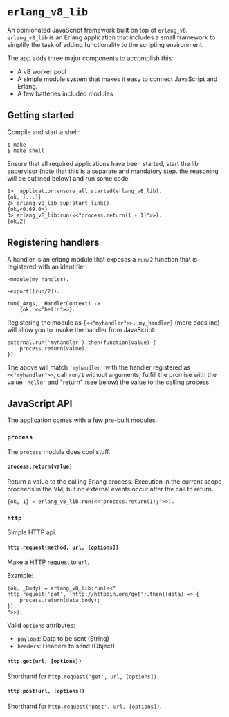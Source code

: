 # `erlang_v8_lib`

An opinionated JavaScript framework built on top of `erlang_v8`.
`erlang_v8_lib` is an Erlang application that includes a small framework to
simplify the task of adding functionality to the scripting environment.

The app adds three major components to accomplish this:

- A v8 worker pool
- A simple module system that makes it easy to connect JavaScript and Erlang.
- A few batteries included modules

## Getting started

Compile and start a shell:

    $ make
    $ make shell

Ensure that all required applications have been started, start the lib
supervisor (note that this is a separate and mandatory step. the reasoning
will be outlined below) and run some code:

    1>  application:ensure_all_started(erlang_v8_lib).
    {ok, [...]}
    2> erlang_v8_lib_sup:start_link().
    {ok,<0.69.0>}
    3> erlang_v8_lib:run(<<"process.return(1 + 1)">>).
    {ok,2}

## Registering handlers

A handler is an erlang module that exposes a `run/2` function that is
registered with an identifier: 

    -module(my_handler).

    -export([run/2]).

    run(_Args, _HandlerContext) ->
        {ok, <<"hello">>}.

Registering the module as `{<<"myhandler">>, my_handler}` (more docs inc) will
allow you to invoke the handler from JavaScript:

    external.run('myhandler').then(function(value) {
        process.return(value);
    });

The above will match `'myhandler'` with the handler registered as
`<<"myhandler">>`, call `run/1` without arguments, fulfill the promise with
the value `'hello'` and "return" (see below) the value to the calling process.

## JavaScript API

The application comes with a few pre-built modules.

### `process`

The `process` module does cool stuff.

#### `process.return(value)`

Return a value to the calling Erlang process. Execution in the current scope
proceeds in the VM, but no external events occur after the call to return.

    {ok, 1} = erlang_v8_lib:run(<<"process.return(1);">>).

### `http`

Simple HTTP api.

#### `http.request(method, url, [options])`

Make a HTTP request to `url`.

Example:

    {ok, _Body} = erlang_v8_lib:run(<<"
    http.request('get', 'http://httpbin.org/get').then((data) => {
        process.return(data.body);
    });
    ">>).

Valid `options` attributes:

- `payload`: Data to be sent (String)
- `headers`: Headers to send (Object)

#### `http.get(url, [options])`

Shorthand for `http.request('get', url, [options])`.

#### `http.post(url, [options])`

Shorthand for `http.request('post', url, [options])`.
